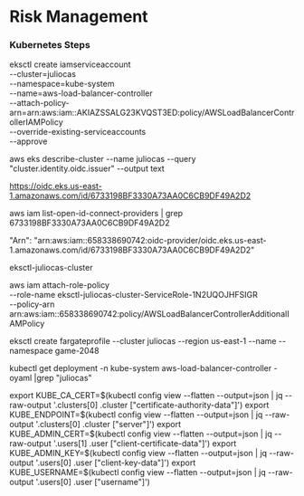 # Risk Management



### Kubernetes Steps

eksctl create iamserviceaccount \
  --cluster=juliocas \
  --namespace=kube-system \
  --name=aws-load-balancer-controller \
  --attach-policy-arn=arn:aws:iam::AKIAZSSALG23KVQST3ED:policy/AWSLoadBalancerControllerIAMPolicy \
  --override-existing-serviceaccounts \
  --approve

  aws eks describe-cluster --name juliocas --query "cluster.identity.oidc.issuer" --output text

  https://oidc.eks.us-east-1.amazonaws.com/id/6733198BF3330A73AA0C6CB9DF49A2D2

  aws iam list-open-id-connect-providers | grep 6733198BF3330A73AA0C6CB9DF49A2D2

  "Arn": "arn:aws:iam::658338690742:oidc-provider/oidc.eks.us-east-1.amazonaws.com/id/6733198BF3330A73AA0C6CB9DF49A2D2"

  eksctl-juliocas-cluster

  aws iam attach-role-policy \
  --role-name eksctl-juliocas-cluster-ServiceRole-1N2UQOJHFSIGR\
  --policy-arn arn:aws:iam::658338690742:policy/AWSLoadBalancerControllerAdditionalIAMPolicy

  eksctl create fargateprofile --cluster juliocas --region us-east-1 --name <alb-sample-app> --namespace game-2048


  kubectl get deployment -n kube-system aws-load-balancer-controller -oyaml |grep "juliocas"


  export KUBE_CA_CERT=$(kubectl config view --flatten --output=json | jq --raw-output '.clusters[0] .cluster ["certificate-authority-data"]')
  export KUBE_ENDPOINT=$(kubectl config view --flatten --output=json | jq --raw-output '.clusters[0] .cluster ["server"]')
  export KUBE_ADMIN_CERT=$(kubectl config view --flatten --output=json | jq --raw-output '.users[1] .user ["client-certificate-data"]')
  export KUBE_ADMIN_KEY=$(kubectl config view --flatten --output=json | jq --raw-output '.users[0] .user ["client-key-data"]')
  export KUBE_USERNAME=$(kubectl config view --flatten --output=json | jq --raw-output '.users[0] .user ["username"]')